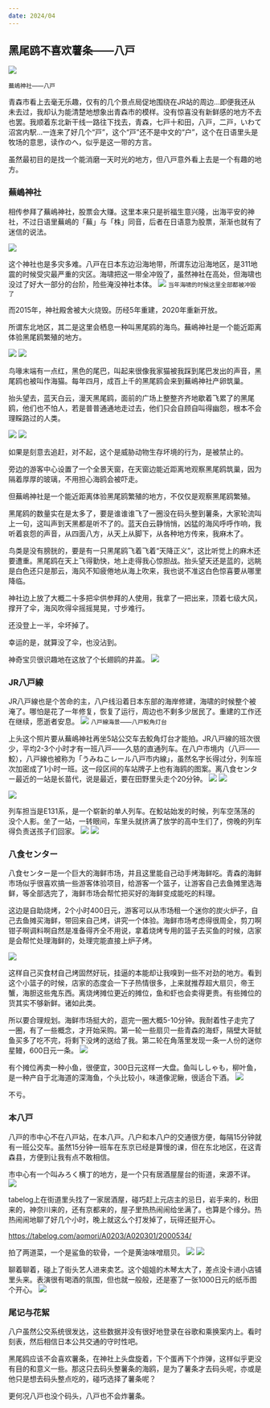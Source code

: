 ```yaml
---
date: 2024/04
---
```


## 黑尾鸥不喜欢薯条——八戸

<img src="https://s2.loli.net/2024/05/19/Us3Z4dP9TtDuqKE.jpg"/>

<small>蕪嶋神社——八戸</small>

青森市看上去毫无乐趣，仅有的几个景点局促地围绕在JR站的周边...即便我还从未去过，我却认为能清楚地想象出青森市的模样。没有惊喜没有新鲜感的地方不去也罢。我顺着东北新干线一路往下找去，青森，七戸十和田，八戸，二戸，いわて沼宮内駅...一连来了好几个“戸”，这个“戸”还不是中文的“户”，这个在日语里头是牧场的意思，读作のへ，似乎是这一带的方言。

虽然最初目的是找一个能消磨一天时光的地方，但八戸意外看上去是一个有趣的地方。

### 蕪嶋神社
相传参拜了蕪嶋神社，股票会大赚。这里本来只是祈福生意兴隆，出海平安的神社，不过日语里蕪嶋的「蕪」与「株」同音，后者在日语意为股票，渐渐也就有了迷信的说法。

<img src="https://s2.loli.net/2024/05/23/SdlbjnYipEVfKOu.jpg"/>

这个神社也是多灾多难。八戸在日本东边沿海地带，所谓东边沿海地区，是311地震的时候受灾最严重的灾区。海啸把这一带全冲毁了，虽然神社在高处，但海啸也没过了好大一部分的台阶，险些淹没神社本体。
<img src="https://s2.loli.net/2024/05/23/fHrzsiEMQUKykjt.jpg"/>
<small>当年海啸的时候这里全部都被冲毁了</small>

而2015年，神社殿舍被大火烧毁。历经5年重建，2020年重新开放。

所谓东北地区，其二是这里会栖息一种叫黑尾鸥的海鸟。蕪嶋神社是一个能近距离体验黑尾鸥繁殖的地方。

<img src="https://s2.loli.net/2024/05/23/AgPhlOxDGMketVF.jpg"/>
<img src="https://s2.loli.net/2024/05/23/HqSl2KuXsWJU9vc.jpg"/>

鸟喙末端有一点红，黑色的尾巴，叫起来很像我家猫被我踩到尾巴发出的声音，黑尾鸥也被叫作海猫。每年四月，成百上千的黑尾鸥会来到蕪嶋神社产卵筑巢。

抬头望去，蓝天白云，漫天黑尾鸥，面前的广场上整整齐齐地歇着飞累了的黑尾鸥，他们也不怕人，若是普普通通地走过去，他们只会自顾自叫得幽怨，根本不会理睬路过的人类。

<img src="https://s2.loli.net/2024/05/19/Us3Z4dP9TtDuqKE.jpg"/>

<img src="https://s2.loli.net/2024/05/19/Tc46xMFh3jPyIkL.jpg"/>

如果是刻意去追赶，对不起，这个是威胁动物生存坏境的行为，是被禁止的。

旁边的游客中心设置了一个全景天窗，在天窗边能近距离地观察黑尾鸥筑巢，因为隔着厚厚的玻璃，不用担心海鸥会被吓走。

但蕪嶋神社是一个能近距离体验黑尾鸥繁殖的地方，不仅仅是观察黑尾鸥繁殖。

黑尾鸥的数量实在是太多了，要是谁谁谁飞了一圈没在码头整到薯条，大家轮流叫上一句，这叫声到天黑都是听不了的。蓝天白云静悄悄，凶猛的海风呼呼作响，我听着哀怨的声音，从四面八方，从天上从脚下，从各种地方传来，我麻木了。

鸟类是没有膀胱的，要是有一只黑尾鸥飞着飞着“天降正义”，这比听觉上的麻木还要遭重。黑尾鸥在天上飞得勤快，地上走得我心惊胆战。抬头望天还是蓝的，远眺是白色还只是那云，海风不知疲倦地从海上吹来，我也说不准这白色惊喜要从哪里降临。

神社边上放了大概二十多把伞供参拜的人使用，我拿了一把出来，顶着七级大风，撑开了伞，海风吹得伞摇摇晃晃，寸步难行。

还没登上一半，伞坏掉了。

幸运的是，就算没了伞，也没沾到。

神奇宝贝很识趣地在这放了个长翅鸥的井盖。
<img src="https://s2.loli.net/2024/05/23/IkD7KUq2GAzd4Sn.jpg"/>

### JR八戸線
JR八戸線也是个苦命的主，八户线沿着日本东部的海岸修建，海啸的时候整个被淹了。哪怕是花了一年修复，恢复了运行，周边也不剩多少居民了。重建的工作还在继续，愿逝者安息。
<img src="https://s2.loli.net/2024/05/23/8N1oacn7IlyiqhC.jpg"/>
<small>八戸線海景——八戸鮫角灯台</small>

上头这个照片要从蕪嶋神社再坐5站公交车去鮫角灯台才能拍。JR八戸線的班次很少，平均2-3个小时才有一班八戸——久慈的直通列车。在八户市境内（八戸——鮫），八戸線也被称为「うみねこレール八戸市内線」，虽然名字长得过分，列车班次加密成了1小时一班。这一段区间的车站牌子上也有海鸥的图案。离八食センター最近的一站是长苗代，说是最近，要在田野里头走个20分钟。
<img src="https://s2.loli.net/2024/05/23/DhV6kMjzpfQ5Jug.jpg"/>
<img src="https://s2.loli.net/2024/05/23/gZMfaQSAKC31sc8.jpg"/>

<img src="https://s2.loli.net/2024/05/23/xonSzJpt2YeMqbi.jpg"/>

列车担当是E131系，是一个崭新的单人列车。在鮫站始发的时候，列车空荡荡的没个人影。坐了一站，一转眼间，车里头就挤满了放学的高中生们了，傍晚的列车得负责送孩子们回家。
<img src="https://s2.loli.net/2024/05/23/7f9MWYsEPkSToFb.jpg"/>
<img src="https://s2.loli.net/2024/05/23/xLAM7kviyURZdIl.jpg"/>


### 八食センター
八食センター是一个巨大的海鲜市场，并且这里能自己动手烤海鲜吃。青森的海鲜市场似乎很喜欢搞一些游客体验项目，给游客一个篮子，让游客自己去鱼摊里选海鲜，等全部选完了，海鲜市场会帮忙把买好的海鲜变成能吃的料理。

这边是自助烧烤，2个小时400日元，游客可以从市场租一个迷你的炭火炉子，自己去鱼摊买海鲜，带回来自己烤，讲究一个体验。海鲜市场考虑得很周全，剪刀啊钳子啊调料啊自然是准备得齐全不用说，拿着烧烤专用的篮子去买鱼的时候，店家是会帮忙处理海鲜的，处理完能直接上炉子烤。

<img src="https://s2.loli.net/2024/05/23/EzxZeowyRXIHCWt.jpg"/>

这样自己买食材自己烤固然好玩，挂逼的本能却让我嗅到一些不对劲的地方。看到这个小篮子的时候，店家的态度会一下子热情很多，上来就推荐超大扇贝，帝王蟹，海胆这些鬼东西。离烧烤摊位更近的摊位，鱼和虾也会卖得更贵。有些摊位的货其实不够新鲜。诸如此类。

所以要合理规划。海鲜市场挺大的，逛完一圈大概5-10分钟。我耐着性子走完了一圈，有了一些概念，才开始采购。第一轮一些扇贝一些青森的海虾，隔壁大哥鱿鱼买多了吃不完，将剩下没烤的送给了我。第二轮在角落里发现一条一人份的迷你星鳗，600日元一条。
<img src="https://s2.loli.net/2024/05/23/zFtmLalSgBWO8fY.jpg"/>

有个摊位再卖一种小鱼，很便宜，300日元这样一大盘。鱼叫ししゃも，柳叶鱼，是一种产自于北海道的深海鱼，个头比较小，味道像泥鳅，很适合下酒。
<img src="https://s2.loli.net/2024/05/23/uTnDGoaks7yJvqF.jpg"/>

不亏。

### 本八戸
八戸的市中心不在八戸站，在本八戸。八户和本八户的交通很方便，每隔15分钟就有一班公交车。虽然15分钟一班车在东京已经是算慢的课，但在东北地区，在这青森县，方便到让我有点不敢相信。

市中心有一个叫みろく横丁的地方，是一个只有居酒屋屋台的街道，来源不详。
<img src="https://s2.loli.net/2024/05/23/Ie1PpVTtKOEy94M.jpg"/>

tabelog上在街道里头找了一家居酒屋，碰巧赶上元店主的忌日，岩手来的，秋田来的，神奈川来的，还有京都来的，屋子里热热闹闹给坐满了。也算是个缘分。热热闹闹地聊了好几个小时，晚上就这么个打发掉了，玩得还挺开心。

https://tabelog.com/aomori/A0203/A020301/2000534/

拍了两道菜，一个是鲨鱼的软骨，一个是黄油味噌扇贝。
<img src="https://s2.loli.net/2024/05/23/wyPRkhdF7uMJ91I.jpg"/>
<img src="https://s2.loli.net/2024/05/23/4z8NxgWJnbeA2IY.jpg"/>

聊着聊着，碰上了街头艺人进来卖艺。这个姐姐的木琴太大了，差点没卡进小店铺里头来。表演很有喝酒的氛围，但也就一般般，还是塞了一张1000日元的纸币图个开心。
<img src="https://s2.loli.net/2024/05/23/lIZq5kh7aeGJFyf.jpg"/>

### 尾记与花絮
八户虽然公交系统很发达，这些数据并没有很好地登录在谷歌和乘换案内上。看时刻表，然后相信日本公共交通的守时性吧。

黑尾鸥应该不会喜欢薯条，在神社上头盘旋着，下个蛋再下个炸弹，这样似乎更没有目的和意义一些。那这只去码头整薯条的海鸥，是为了薯条才去码头呢，亦或是他只是想去码头整点吃的，碰巧选择了薯条呢？

更何况八戸也没个码头，八戸也不会炸薯条。